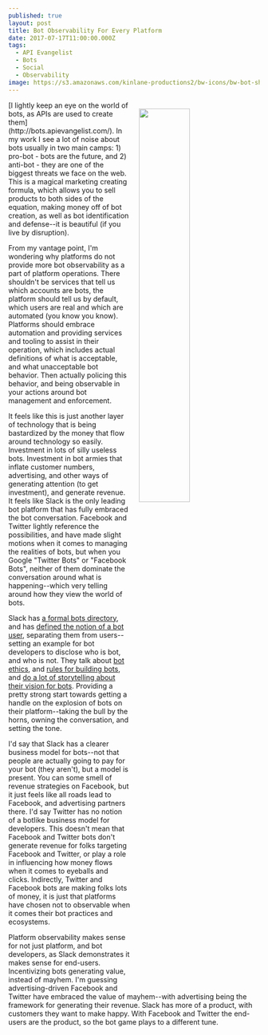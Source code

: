 ```yaml
---
published: true
layout: post
title: Bot Observability For Every Platform
date: 2017-07-17T11:00:00.000Z
tags:
  - API Evangelist
  - Bots
  - Social
  - Observability
image: https://s3.amazonaws.com/kinlane-productions2/bw-icons/bw-bot-showcase.png
---
```

<p><a href="http://bots.apievangelist.com/"><img src="https://s3.amazonaws.com/kinlane-productions2/bw-icons/bw-bot-showcase.png" align="right" width="45%" style="padding: 15px" /></a></p>[I lightly keep an eye on the world of bots, as APIs are used to create them](http://bots.apievangelist.com/). In my work I see a lot of noise about bots usually in two main camps: 1) pro-bot - bots are the future, and 2) anti-bot - they are one of the biggest threats we face on the web. This is a magical marketing creating formula, which allows you to sell products to both sides of the equation, making money off of bot creation, as well as bot identification and defense--it is beautiful (if you live by disruption).

From my vantage point, I'm wondering why platforms do not provide more bot observability as a part of platform operations. There shouldn't be services that tell us which accounts are bots, the platform should tell us by default, which users are real and which are automated (you know you know). Platforms should embrace automation and providing services and tooling to assist in their operation, which includes actual definitions of what is acceptable, and what unacceptable bot behavior. Then actually policing this behavior, and being observable in your actions around bot management and enforcement.

It feels like this is just another layer of technology that is being bastardized by the money that flow around technology so easily. Investment in lots of silly useless bots. Investment in bot armies that inflate customer numbers, advertising, and other ways of generating attention (to get investment), and generate revenue. It feels like Slack is the only leading bot platform that has fully embraced the bot conversation. Facebook and Twitter lightly reference the possibilities, and have made slight motions when it comes to managing the realities of bots, but when you Google "Twitter Bots" or "Facebook Bots", neither of them dominate the conversation around what is happening--which very telling around how they view the world of bots.

Slack has [a formal bots directory](https://openreferral.slack.com/apps/category/At0MQP5BEF-bots), and has [defined the notion of a bot user](https://api.slack.com/bot-users), separating them from users--setting an example for bot developers to disclose who is bot, and who is not. They talk about [bot ethics](https://medium.com/slack-developer-blog/hard-questions-about-bot-ethics-4f80797e34f0), and [rules for building bots](https://medium.com/slack-developer-blog/the-bot-rulebook-a442d9fb21cb), and [do a lot of storytelling about their vision for bots](https://slackhq.com/a-beginner-s-guide-to-your-first-bot-97e5b0b7843d). Providing a pretty strong start towards getting a handle on the explosion of bots on their platform--taking the bull by the horns, owning the conversation, and setting the tone.

I'd say that Slack has a clearer business model for bots--not that people are actually going to pay for your bot (they aren't), but a model is present. You can some smell of revenue strategies on Facebook, but it just feels like all roads lead to Facebook, and advertising partners there. I'd say Twitter has no notion of a botlike business model for developers. This doesn't mean that Facebook and Twitter bots don't generate revenue for folks targeting Facebook and Twitter, or play a role in influencing how money flows when it comes to eyeballs and clicks. Indirectly, Twitter and Facebook bots are making folks lots of money, it is just that platforms have chosen not to observable when it comes their bot practices and ecosystems.

Platform observability makes sense for not just platform, and bot developers, as Slack demonstrates it makes sense for end-users. Incentivizing bots generating value, instead of mayhem. I'm guessing advertising-driven Facebook and Twitter have embraced the value of mayhem--with advertising being the framework for generating their revenue. Slack has more of a product, with customers they want to make happy. With Facebook and Twitter the end-users are the product, so the bot game plays to a different tune.
